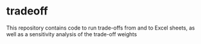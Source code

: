 # tradeoff
This repository contains code to run trade-offs from and to Excel sheets, as well as a sensitivity analysis of the trade-off weights
